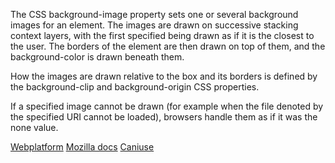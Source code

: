The CSS background-image property sets one or several background images for an element. The images are drawn on successive stacking context layers, with the first specified being drawn as if it is the closest to the user. The borders of the element are then drawn on top of them, and the background-color is drawn beneath them.

How the images are drawn relative to the box and its borders is defined by the background-clip and background-origin CSS properties.

If a specified image cannot be drawn (for example when the file denoted by the specified URI cannot be loaded), browsers handle them as if it was the none value.

[Webplatform](docs.webplatform.org/wiki/css/properties/background-image "Webplatform")
[Mozilla docs](https://developer.mozilla.org/en-US/docs/Web/CSS/background-image "Mozilla")
[Caniuse](http://caniuse.com/#feat=background-img-opts "Caniuse")